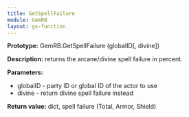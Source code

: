 ```yaml
---
title: GetSpellFailure
module: GemRB
layout: gs-function
---
```


**Prototype:** GemRB.GetSpellFailure (globalID[, divine])

**Description:** returns the arcane/divine spell failure in percent.

**Parameters:**
  * globalID - party ID or global ID of the actor to use
  * divine - return divine spell failure instead

**Return value:** dict, spell failure (Total, Armor, Shield)

